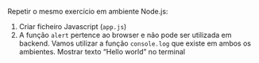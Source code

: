 Repetir o mesmo exercício em ambiente Node.js:

1. Criar ficheiro Javascript (`app.js`)
2. A função `alert` pertence ao browser e não pode ser utilizada em backend. Vamos utilizar a função `console.log` que existe em ambos os ambientes. Mostrar texto “Hello world” no terminal
